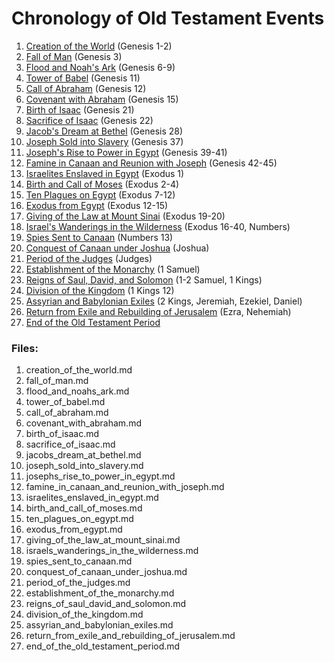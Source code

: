 # Chronology of Old Testament Events

1. [Creation of the World](creation_of_the_world.md) (Genesis 1-2)
2. [Fall of Man](fall_of_man.md) (Genesis 3)
3. [Flood and Noah's Ark](flood_and_noahs_ark.md) (Genesis 6-9)
4. [Tower of Babel](tower_of_babel.md) (Genesis 11)
5. [Call of Abraham](call_of_abraham.md) (Genesis 12)
6. [Covenant with Abraham](covenant_with_abraham.md) (Genesis 15)
7. [Birth of Isaac](birth_of_isaac.md) (Genesis 21)
8. [Sacrifice of Isaac](sacrifice_of_isaac.md) (Genesis 22)
9. [Jacob's Dream at Bethel](jacobs_dream_at_bethel.md) (Genesis 28)
10. [Joseph Sold into Slavery](joseph_sold_into_slavery.md) (Genesis 37)
11. [Joseph's Rise to Power in Egypt](josephs_rise_to_power_in_egypt.md) (Genesis 39-41)
12. [Famine in Canaan and Reunion with Joseph](famine_in_canaan_and_reunion_with_joseph.md) (Genesis 42-45)
13. [Israelites Enslaved in Egypt](israelites_enslaved_in_egypt.md) (Exodus 1)
14. [Birth and Call of Moses](birth_and_call_of_moses.md) (Exodus 2-4)
15. [Ten Plagues on Egypt](ten_plagues_on_egypt.md) (Exodus 7-12)
16. [Exodus from Egypt](exodus_from_egypt.md) (Exodus 12-15)
17. [Giving of the Law at Mount Sinai](giving_of_the_law_at_mount_sinai.md) (Exodus 19-20)
18. [Israel's Wanderings in the Wilderness](israels_wanderings_in_the_wilderness.md) (Exodus 16-40, Numbers)
19. [Spies Sent to Canaan](spies_sent_to_canaan.md) (Numbers 13)
20. [Conquest of Canaan under Joshua](conquest_of_canaan_under_joshua.md) (Joshua)
21. [Period of the Judges](period_of_the_judges.md) (Judges)
22. [Establishment of the Monarchy](establishment_of_the_monarchy.md) (1 Samuel)
23. [Reigns of Saul, David, and Solomon](reigns_of_saul_david_and_solomon.md) (1-2 Samuel, 1 Kings)
24. [Division of the Kingdom](division_of_the_kingdom.md) (1 Kings 12)
25. [Assyrian and Babylonian Exiles](assyrian_and_babylonian_exiles.md) (2 Kings, Jeremiah, Ezekiel, Daniel)
26. [Return from Exile and Rebuilding of Jerusalem](return_from_exile_and_rebuilding_of_jerusalem.md) (Ezra, Nehemiah)
27. [End of the Old Testament Period](end_of_the_old_testament_period.md)

### Files:
1. creation_of_the_world.md
2. fall_of_man.md
3. flood_and_noahs_ark.md
4. tower_of_babel.md
5. call_of_abraham.md
6. covenant_with_abraham.md
7. birth_of_isaac.md
8. sacrifice_of_isaac.md
9. jacobs_dream_at_bethel.md
10. joseph_sold_into_slavery.md
11. josephs_rise_to_power_in_egypt.md
12. famine_in_canaan_and_reunion_with_joseph.md
13. israelites_enslaved_in_egypt.md
14. birth_and_call_of_moses.md
15. ten_plagues_on_egypt.md
16. exodus_from_egypt.md
17. giving_of_the_law_at_mount_sinai.md
18. israels_wanderings_in_the_wilderness.md
19. spies_sent_to_canaan.md
20. conquest_of_canaan_under_joshua.md
21. period_of_the_judges.md
22. establishment_of_the_monarchy.md
23. reigns_of_saul_david_and_solomon.md
24. division_of_the_kingdom.md
25. assyrian_and_babylonian_exiles.md
26. return_from_exile_and_rebuilding_of_jerusalem.md
27. end_of_the_old_testament_period.md
